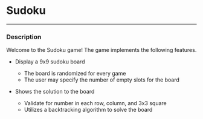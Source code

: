 # Sudoku
-----
### Description
Welcome to the Sudoku game! The game implements the following features.

* Display a 9x9 sudoku board

  * The board is randomized for every game
  * The user may specify the number of empty slots for the board
  
* Shows the solution to the board

  * Validate for number in each row, column, and 3x3 square
  * Utilizes a backtracking algorithm to solve the board

